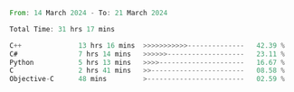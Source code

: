 <!--<div align=center><img src="https://leetcard.jacoblin.cool/CalvinWan0101"></div>-->

<!--START_SECTION:waka-->

```rust
From: 14 March 2024 - To: 21 March 2024

Total Time: 31 hrs 17 mins

C++              13 hrs 16 mins  >>>>>>>>>>>--------------   42.39 %
C#               7 hrs 14 mins   >>>>>>-------------------   23.11 %
Python           5 hrs 13 mins   >>>>---------------------   16.67 %
C                2 hrs 41 mins   >>-----------------------   08.58 %
Objective-C      48 mins         >------------------------   02.59 %
```

<!--END_SECTION:waka-->
